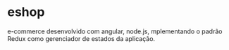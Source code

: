 # eshop
e-commerce desenvolvido com angular, node.js, mplementando o padrão Redux como gerenciador de estados da aplicação.
